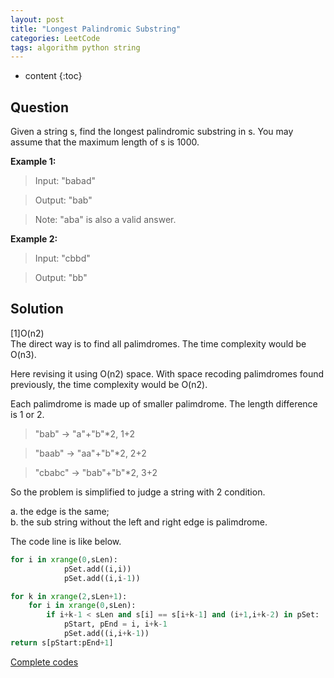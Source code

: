```yaml
---
layout: post
title: "Longest Palindromic Substring"
categories: LeetCode
tags: algorithm python string
---
```

 
* content
{:toc}

## Question  

Given a string s, find the longest palindromic substring in s. You may assume that the maximum length of s is 1000.  

**Example 1:**

>Input: "babad"  

>Output: "bab"  

>Note: "aba" is also a valid answer.  




**Example 2:**

>Input: "cbbd"  

>Output: "bb"  

## Solution

[1]O(n2)  
The direct way is to find all palimdromes. The time complexity would be O(n3).  

Here revising it using O(n2) space. With space recoding palimdromes found previously, the time complexity would be O(n2).  

Each palimdrome is made up of smaller palimdrome. The length difference is 1 or 2.  
> "bab" -> "a"+"b"*2, 1+2

> "baab" -> "aa"+"b"*2, 2+2

> "cbabc" -> "bab"+"b"*2, 3+2

So the problem is simplified to judge a string with 2 condition.  

a. the edge is the same;  
b. the sub string without the left and right edge is palimdrome.

The code line is like below.
```python
for i in xrange(0,sLen): 
            pSet.add((i,i))
            pSet.add((i,i-1))

for k in xrange(2,sLen+1):
    for i in xrange(0,sLen):
        if i+k-1 < sLen and s[i] == s[i+k-1] and (i+1,i+k-2) in pSet:
            pStart, pEnd = i, i+k-1
            pSet.add((i,i+k-1))
return s[pStart:pEnd+1]
```

  
[Complete codes](https://github.com/deniswu1202/LeetCode/blob/master/src/5_Longest_Palindromic_Substring.py)  


